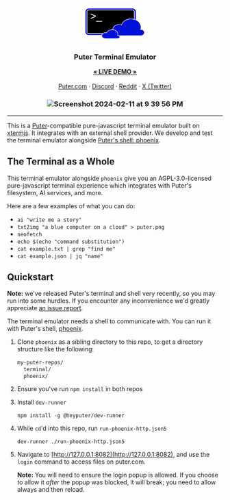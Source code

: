 <h3 align="center"><img width="150" alt="HiTIDE logo" src="./doc/logo.png"></h3>
<h3 align="center">Puter Terminal Emulator</h3>
<p align="center">
    <a href="https://puter.com/app/terminal"><strong>« LIVE DEMO »</strong></a>
    <br />
    <br />
    <a href="https://puter.com">Puter.com</a>
    ·
    <a href="https://discord.gg/ENDtnd9N">Discord</a>
    ·
    <a href="https://reddit.com/r/puter">Reddit</a>
    ·
    <a href="https://twitter.com/HeyPuter">X (Twitter)</a>
</p>

<h3 align="center"><img width="751" alt="Screenshot 2024-02-11 at 9 39 56 PM" src="https://github.com/HeyPuter/terminal/assets/1715019/bd943ce8-0bf7-414c-ae9e-34205fcd8b6b">
</h3>

<hr>

This is a [Puter](https://puter.com)-compatible pure-javascript terminal emulator
built on [xtermjs](https://xtermjs.org/).
It integrates with an external shell provider.
We develop and test the terminal emulator alongside [Puter's shell: phoenix](https://github.com/HeyPuter/phoenix).

## The Terminal as a Whole

This terminal emulator alongside `phoenix` give you an AGPL-3.0-licensed pure-javascript
terminal experience which integrates with Puter's filesystem, AI services, and more.

Here are a few examples of what you can do:
- `ai "write me a story"`
- `txt2img "a blue computer on a cloud" > puter.png`
- `neofetch`
- `echo $(echo "command substitution")`
- `cat example.txt | grep "find me"`
- `cat example.json | jq "name"`

## Quickstart

**Note:** we've released Puter's terminal and shell very recently, so you may
run into some hurdles.
If you encounter any inconvenience we'd greatly appreciate
[an issue report](https://github.com/HeyPuter/terminal/issues/new).

The terminal emulator needs a shell to communicate with.
You can run it with Puter's shell, [phoenix](https://github.com/HeyPuter/phoenix).

1. Clone `phoenix` as a sibling directory to this repo, to get a directory
   structure like the following:
   
   ```
   my-puter-repos/
     terminal/
     phoenix/
   ```
2. Ensure you've run `npm install` in both repos
3. Install `dev-runner`
   ```
   npm install -g @heyputer/dev-runner
   ```
4. While `cd`'d into this repo, run `run-phoenix-http.json5`
   ```
   dev-runner ./run-phoenix-http.json5
   ```
5. Navigate to [http://127.0.0.1:8082](http://127.0.0.1:8082),
   and use the `login` command to access files on puter.com.

   **Note:** You will need to ensure the login popup is allowed.
   If you choose to allow it _after_ the popup was blocked,
   it will break; you need to allow always and then reload.
